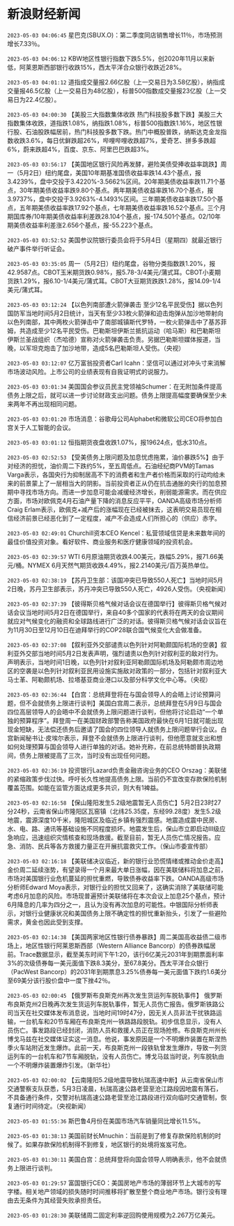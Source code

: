# 新浪财经新闻
`2023-05-03 04:06:45` 星巴克(SBUX.O)：第二季度同店销售增长11％，市场预测增长7.33％。

`2023-05-03 04:06:12` KBW地区性银行指数下跌5.5%，创2020年11月以来新低，阿莱恩斯西部银行收跌15%，西太平洋合众银行收跌近28%。

`2023-05-03 04:01:12` 道指成交量报2.66亿股（上一交易日为3.58亿股），纳指成交量报46.5亿股（上一交易日为48亿股），标普500指数成交量报23亿股（上一交易日为22.4亿股）。

`2023-05-03 04:00:30` 【美股三大指数集体收跌 热门科技股多数下跌】美股三大指数集体收跌，道指跌1.08%，纳指跌1.08%，标普500指数跌1.16%，地区性银行股、石油股跌幅居前，热门科技股多数下跌。热门中概股普跌，纳斯达克金龙指数收跌3.6%，每日优鲜跌超26%，哔哩哔哩收跌超7%，爱奇艺、拼多多跌超6%，蔚来跌超4%，百度、京东、阿里巴巴跌超3%。

`2023-05-03 03:56:17` 【美国地区银行风险再发酵，避险美债受捧收益率跳跌】周一（5月2日）纽约尾盘，美国10年期基准国债收益率跌14.43个基点，报3.4239%，盘中交投于3.4220%-3.5662%区间。20年期美债收益率跌11.71个基点，30年期美债收益率跌9.80个基点。两年期美债收益率跌16.70个基点，报3.9737%，盘中交投于3.9263%-4.1493%区间。三年期美债收益率跌17.50个基点，五年期美债收益率跌17.92个基点，七年期美债收益率跌16.52个基点。三个月期国库券/10年期美债收益率利差跌28.104个基点，报-174.501个基点。02/10年期美债收益率利差涨2.656个基点，报-55.223个基点。

`2023-05-03 03:52:52` 美国参议院银行委员会将于5月4日（星期四）就最近银行破产事件举行听证会。

`2023-05-03 03:35:05` 周一（5月2日）纽约尾盘，谷物分类指数跌1.20%，报42.9587点。CBOT玉米期货跌0.98%，报5.78-3/4美元/蒲式耳。CBOT小麦期货跌1.29%，报6.10-1/4美元/蒲式耳。CBOT大豆期货跌跌1.28%，报14.09-1/4美元/蒲式耳。

`2023-05-03 03:12:24` 【以色列南部遭火箭弹袭击 至少12名平民受伤】据以色列国防军当地时间5月2日统计，当天有至少33枚火箭弹和迫击炮弹从加沙地带射向以色列南部，其中两枚火箭弹击中了南部城镇斯代罗特，一枚火箭弹击中了基苏菲姆，共造成至少12名平民受伤。巴勒斯坦伊斯兰抵抗运动（哈马斯）和巴勒斯坦伊斯兰圣战组织（杰哈德）宣称对火箭弹袭击负责。另据巴勒斯坦媒体报道，当晚，以军坦克炮击了加沙地带，造成5名巴勒斯坦人受伤。（央视）

`2023-05-03 03:12:07` 亿万富翁投资者Carl Icahn：坚信可以通过对冲头寸来消解市场波动风险。上市公司的业绩表现有自我证明式的说服力。

`2023-05-03 03:01:34` 美国国会参议员民主党领袖Schumer：在无附加条件提高债务上限之后，就可以进一步讨论财政支出问题。债务上限提高幅度要确保至少未来两年不再出现相同问题。

`2023-05-03 03:01:20` 市场消息：谷歌母公司Alphabet和微软公司CEO将参加白宫关于人工智能的会议。

`2023-05-03 03:01:12` 恒指期货夜盘收跌1.07%，报19624点，低水310点。

`2023-05-03 02:52:53` 【受美债务上限问题及加息忧虑拖累，油价暴跌5%】由于对经济的担忧，油价周二下跌约5%，至五周低点。石油经纪商PVM的Tamas Varga表示，各国央行为抑制居高不下的消费者和生产者价格而采取的行动均给未来的前景蒙上了一层相当大的阴影。当前投资者正从仍在抗击通胀的央行的加息预期中寻找市场方向。而进一步加息可能会减缓经济增长，削弱能源需求。而在供应方面，市场对欧佩克4月石油产量下降的消息反应平平，OANDA高级市场分析师Craig Erlam表示，欧佩克+减产后的涨幅现在已经被抹去，这表明交易员现在相信经济前景已经恶化到了一定程度，减产不会造成人们所担心的（供应）赤字。

`2023-05-03 02:49:01` Churchill资本CEO Kencel：私营领域信贷是未来数年间的最佳价值投资对象。看好软件、商业服务和医疗健康领域的投资机会。

`2023-05-03 02:39:57` WTI 6月原油期货收跌4.00美元，跌幅5.29%，报71.66美元/桶。NYMEX 6月天然气期货收跌4.49%，报2.2140美元/百万英热单位。

`2023-05-03 02:38:19` 【苏丹卫生部：该国冲突已导致550人死亡】当地时间5月2日晚，苏丹卫生部表示，苏丹冲突已导致550人死亡，4926人受伤。（央视新闻）

`2023-05-03 02:37:39` 【彼得斯贝格气候对话会议在德国举行】彼得斯贝格气候对话会议当地时间5月2日在德国举行，来自40多个国家的代表将在两天的会议期间就应对气候变化的融资和全球路线进行广泛的对话。彼得斯贝格气候对话会议旨在为11月30日至12月10日在迪拜举行的COP28联合国气候变化大会做准备。

`2023-05-03 02:37:08` 【叙利亚外交部谴责以色列针对阿勒颇国际机场的空袭】叙利亚外交部当地时间5月2日发表声明，强烈谴责以色列针对叙利亚的敌对行为。声明表示，当地时间1日晚，以色列针对叙利亚阿勒颇国际机场及阿勒颇市周边地区的空袭是以色列针对叙利亚民用设施实施敌对政策的一部分，包括针对叙利亚大马士革、阿勒颇机场、拉塔基亚商业港口以及部分科学文化中心等。（央视）

`2023-05-03 02:36:44` 【白宫：总统拜登将在与国会领导人的会晤上讨论预算问题，但不会就债务上限进行谈判】美国白宫周二表示，总统拜登在5月9日与国会四位高层领导人的会晤中不会就债务上限问题进行谈判，但他将讨论启动“一个单独的预算程序”。拜登周一在美国财政部警告称美国政府最快在6月1日就可能出现现金短缺，无法偿还债务后邀请了国会的四位领导人就债务上限问题举行会议。白宫新闻秘书让·皮埃尔表示，拜登不会就债务上限进行谈判，但他愿意就支出和想如何处理预算与国会领导人进行单独的对话。她补充称，在前总统特朗普执政期间，债务上限被提高了三次，当时没有出现任何问题。

`2023-05-03 02:36:19` 投资银行Lazard负责金融咨询业务的CEO Orszag：美联储的紧缩政策步伐过快。呼吁长久性地提高债务上限。当前仍不宜改变存款保险机制覆盖范围。如能在监管方面达成更多共识，则大有1裨益。

`2023-05-03 02:16:58` 【保山隆阳发生5.2级地震暂无人员伤亡】5月2日23时27分24秒，云南省保山市隆阳区瓦窑镇（北纬25.35度，东经99.28度）发生5.2级地震，震源深度10千米，隆阳城区及临近乡镇有强烈震感。地震造成震中民房、水、电、路、通讯等基础设施不同程度损坏。地震发生后，保山市立即启动Ⅲ级应急响应，迅速组织灾情核查和现场救援。截至目前，暂无人员伤亡情况报告。应急、消防、民兵等各方救援力量正在开展抗震救灾工作。（保山市委宣传部）

`2023-05-03 02:16:18` 【美联储决议临近，新的银行业恐慌情绪或推动金价走高】金价周二延续涨势，有望录得一个月来最大单日涨幅，因在美联储料将加息之前，市场对美国银行业危机蔓延的担忧重燃，导致债券收益率下跌。OANDA高级市场分析师Edward Moya表示，对银行业的担忧又回来了，这确实消除了美联储可能考虑6月加息的风险。市场现普遍预计美联储将在本次会议上加息25个基点，预计6月降息的几率为四分之一，且认为没有再次加息的可能性。中银国际分析师表示，对银行业健康状况和美国债务上限不确定性的担忧重新抬头，引发了一些避险需求，黄金也因此受到支撑。

`2023-05-03 02:14:38` 【美国两家地区性银行债券暴跌】周二美国高收益债二级市场上，地区性银行阿莱恩斯西部（Western Alliance Bancorp）的债券跌幅居前。Trace数据显示，截至美东时间下午1:20，该行6亿美元2031年到期票面利率3%的次级债券每一美元面值下跌8.3美分，至67.8美分。西太平洋合众银行（PacWest Bancorp）的2031年到期票息3.25%债券每一美元面值下跌约1.6美分至69美分该行股价盘中一度下挫42％。

`2023-05-03 02:00:45` 【俄罗斯布良斯克州再次发生货运列车脱轨事件】 俄罗斯布良斯克州2日晚再次发生货运列车脱轨事件，暂无人员伤亡报告。俄罗斯铁路公司当天在社交媒体发布消息说，当地时间19时47分，因无关人员非法干扰铁路运输，一台机车和20节车厢在布良斯克州一铁路路段脱轨。初步信息显示，没有人员伤亡。事发路段已经封闭，消防人员和救援人员正在现场抢修。布良斯克州州长博戈马兹在社交媒体证实这一消息。他说，事发原因是一个不明爆炸装置在斯涅热季火车站附近发生爆炸。此前一天，布良斯克州一段铁轨曾发生爆炸，导致一列货运列车的一台机车和7节车厢脱轨，没有人员伤亡。博戈马兹当时说，列车脱轨由一个不明爆炸装置爆炸引发。（新华社）

`2023-05-03 02:00:02` 【云南隆阳5.2级地震导致杭瑞高速中断】从云南省保山市交通警察支队获悉，5月3日凌晨，杭瑞高速公路老营至沧江路段因地震有落石，不具备通行条件，交警对杭瑞高速公路老营至沧江路段进行双向临时交通管制，恢复通行时间待定。（央视新闻）

`2023-05-03 01:55:36` 斯巴鲁4月份在美国市场汽车销量同比增长11.5%。

`2023-05-03 01:38:13` 美国前财长Mnuchin：当前是到了修复存款保险机制的时候了。如果存款保险机制得不到修复，地区银行的处境将岌岌可危。

`2023-05-03 01:30:11` 美国白宫：总统拜登将向国会领导人明确表示，他不会就债务上限进行谈判。

`2023-05-03 01:29:57` 富国银行CEO：美国房地产市场的薄弱环节上大城市的写字楼。相关地产领域的损失随时时间推移将扩散至整个商业地产市场。银行没有理由去无条件为其经营失败承担责任。

`2023-05-03 01:28:30` 美联储周二固定利率逆回购使用规模为2.267万亿美元。


